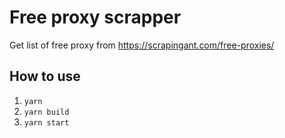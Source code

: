 # Free proxy scrapper

Get list of free proxy from https://scrapingant.com/free-proxies/

## How to use
1. ```yarn```
1. ```yarn build```
1. ```yarn start```